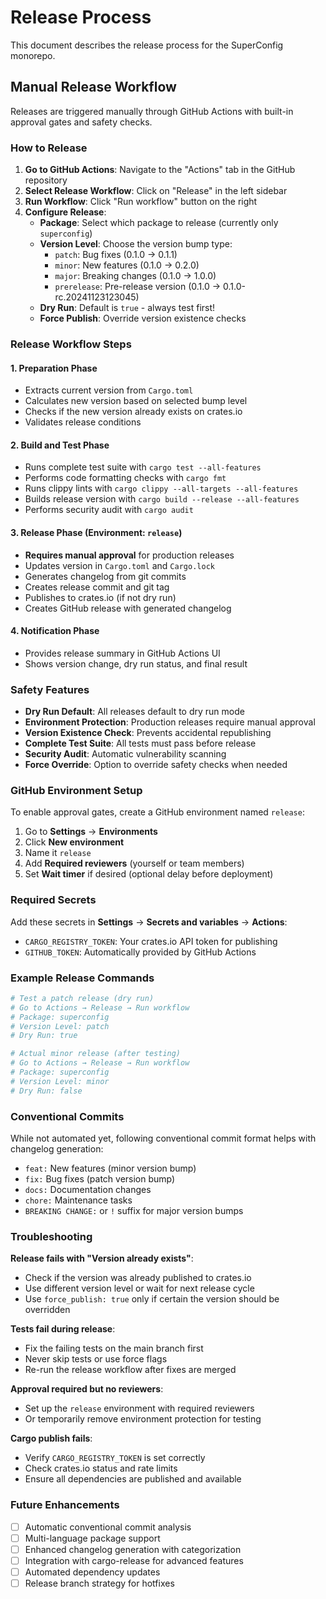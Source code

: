 # Release Process

This document describes the release process for the SuperConfig monorepo.

## Manual Release Workflow

Releases are triggered manually through GitHub Actions with built-in approval gates and safety checks.

### How to Release

1. **Go to GitHub Actions**: Navigate to the "Actions" tab in the GitHub repository
2. **Select Release Workflow**: Click on "Release" in the left sidebar
3. **Run Workflow**: Click "Run workflow" button on the right
4. **Configure Release**:
   - **Package**: Select which package to release (currently only `superconfig`)
   - **Version Level**: Choose the version bump type:
     - `patch`: Bug fixes (0.1.0 → 0.1.1)
     - `minor`: New features (0.1.0 → 0.2.0)
     - `major`: Breaking changes (0.1.0 → 1.0.0)
     - `prerelease`: Pre-release version (0.1.0 → 0.1.0-rc.20241123123045)
   - **Dry Run**: Default is `true` - always test first!
   - **Force Publish**: Override version existence checks

### Release Workflow Steps

#### 1. Preparation Phase

- Extracts current version from `Cargo.toml`
- Calculates new version based on selected bump level
- Checks if the new version already exists on crates.io
- Validates release conditions

#### 2. Build and Test Phase

- Runs complete test suite with `cargo test --all-features`
- Performs code formatting checks with `cargo fmt`
- Runs clippy lints with `cargo clippy --all-targets --all-features`
- Builds release version with `cargo build --release --all-features`
- Performs security audit with `cargo audit`

#### 3. Release Phase (Environment: `release`)

- **Requires manual approval** for production releases
- Updates version in `Cargo.toml` and `Cargo.lock`
- Generates changelog from git commits
- Creates release commit and git tag
- Publishes to crates.io (if not dry run)
- Creates GitHub release with generated changelog

#### 4. Notification Phase

- Provides release summary in GitHub Actions UI
- Shows version change, dry run status, and final result

### Safety Features

- **Dry Run Default**: All releases default to dry run mode
- **Environment Protection**: Production releases require manual approval
- **Version Existence Check**: Prevents accidental republishing
- **Complete Test Suite**: All tests must pass before release
- **Security Audit**: Automatic vulnerability scanning
- **Force Override**: Option to override safety checks when needed

### GitHub Environment Setup

To enable approval gates, create a GitHub environment named `release`:

1. Go to **Settings** → **Environments**
2. Click **New environment**
3. Name it `release`
4. Add **Required reviewers** (yourself or team members)
5. Set **Wait timer** if desired (optional delay before deployment)

### Required Secrets

Add these secrets in **Settings** → **Secrets and variables** → **Actions**:

- `CARGO_REGISTRY_TOKEN`: Your crates.io API token for publishing
- `GITHUB_TOKEN`: Automatically provided by GitHub Actions

### Example Release Commands

```bash
# Test a patch release (dry run)
# Go to Actions → Release → Run workflow
# Package: superconfig
# Version Level: patch
# Dry Run: true

# Actual minor release (after testing)
# Go to Actions → Release → Run workflow  
# Package: superconfig
# Version Level: minor
# Dry Run: false
```

### Conventional Commits

While not automated yet, following conventional commit format helps with changelog generation:

- `feat:` New features (minor version bump)
- `fix:` Bug fixes (patch version bump)
- `docs:` Documentation changes
- `chore:` Maintenance tasks
- `BREAKING CHANGE:` or `!` suffix for major version bumps

### Troubleshooting

**Release fails with "Version already exists"**:

- Check if the version was already published to crates.io
- Use different version level or wait for next release cycle
- Use `force_publish: true` only if certain the version should be overridden

**Tests fail during release**:

- Fix the failing tests on the main branch first
- Never skip tests or use force flags
- Re-run the release workflow after fixes are merged

**Approval required but no reviewers**:

- Set up the `release` environment with required reviewers
- Or temporarily remove environment protection for testing

**Cargo publish fails**:

- Verify `CARGO_REGISTRY_TOKEN` is set correctly
- Check crates.io status and rate limits
- Ensure all dependencies are published and available

### Future Enhancements

- [ ] Automatic conventional commit analysis
- [ ] Multi-language package support
- [ ] Enhanced changelog generation with categorization
- [ ] Integration with cargo-release for advanced features
- [ ] Automated dependency updates
- [ ] Release branch strategy for hotfixes
